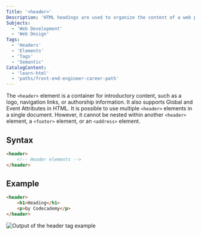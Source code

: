 ```yaml
---
Title: '<header>'
Description: 'HTML headings are used to organize the content of a web page. They are used to label sections of content and to help users quickly scan and understand the page.'
Subjects:
  - 'Web Development'
  - 'Web Design'
Tags:
  - 'Headers'
  - 'Elements'
  - 'Tags'
  - 'Semantic'
CatalogContent:
  - 'learn-html'
  - 'paths/front-end-engineer-career-path'
---
```


The `<header>` element is a container for introductory content, such as a logo, navigation links, or authorship information. It also supports Global and Event Attributes in HTML. It is possible to use multiple `<header>` elements in a single document. However, it cannot be nested within another `<header>` element, a `<footer>` element, or an `<address>` element.

## Syntax

```html
<header>
    <!-- Header elements -->
</header>
```

## Example

```html
<header>
    <h1>Heading</h1>
    <p>by Codecademy</p>
</header>
```

![Output of the header tag example](https://raw.githubusercontent.com/Codecademy/docs/main/media/html-header-example.png)

